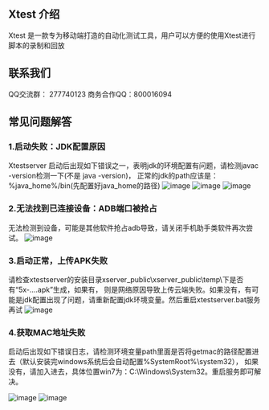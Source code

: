 Xtest 介绍
--------------------
Xtest 是一款专为移动端打造的自动化测试工具，用户可以方便的使用Xtest进行脚本的录制和回放

联系我们 
------------------
QQ交流群： 277740123
商务合作QQ：800016094

常见问题解答
------------------------------
### 1.启动失败：JDK配置原因

Xtestserver 启动后出现如下错误之一，表明jdk的环境配置有问题，请检测javac -version检测一下(不是 java -version)，
正常的jdk的path应该是：%java_home%/bin(先配置好java_home的路径)
![image](https://github.com/TencentXtest/Xtest/raw/master/images/%E5%9B%BE%E7%89%871.png)
![image](https://github.com/TencentXtest/Xtest/raw/master/images/%E5%9B%BE%E7%89%872.png)
![image](https://github.com/TencentXtest/Xtest/raw/master/images/%E5%9B%BE%E7%89%873.png)
### 2.无法找到已连接设备：ADB端口被抢占

无法检测到设备，可能是其他软件抢占adb导致，请关闭手机助手类软件再次尝试。
![image](https://github.com/TencentXtest/Xtest/raw/master/images/%E5%9B%BE%E7%89%874.png)

### 3.启动正常，上传APK失败
请检查xtestserver的安装目录xserver_public\xserver_public\temp\下是否有“5x-....apk”生成，如果有，
则是网络原因导致上传云端失败。如果没有，有可能是jdk配置出现了问题，请重新配置jdk环境变量。然后重启xtestserver.bat服务再试
![image](https://github.com/TencentXtest/Xtest/raw/master/images/%E5%9B%BE%E7%89%875.png)

### 4.获取MAC地址失败
启动后出现如下错误日志，请检测环境变量path里面是否将getmac的路径配置进去（默认安装完windows系统后会自动配置%SystemRoot%\system32），
如果没有，请加入进去，具体位置win7为：C:\Windows\System32。重启服务即可解决。

![image](https://github.com/TencentXtest/Xtest/raw/master/images/%E5%9B%BE%E7%89%876.png)
![image](https://github.com/TencentXtest/Xtest/raw/master/images/%E5%9B%BE%E7%89%877.png)
















